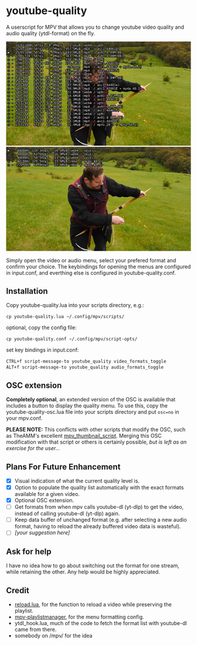# youtube-quality
A userscript for MPV that allows you to change youtube video quality and audio quality (ytdl-format) on the fly.

![screenshot](quality-menu-video.png)
![screenshot](quality-menu-audio.png)

Simply open the video or audio menu, select your prefered format and confirm your choice. The keybindings for opening the menus are configured in input.conf, and everthing else is configured in youtube-quality.conf.

## Installation
Copy youtube-quality.lua into your scripts directory, e.g.:

    cp youtube-quality.lua ~/.config/mpv/scripts/
optional, copy the config file:

    cp youtube-quality.conf ~/.config/mpv/script-opts/
set key bindings in input.conf:

    CTRL+f script-message-to youtube_quality video_formats_toggle
    ALT+f script-message-to youtube_quality audio_formats_toggle

## OSC extension
**Completely optional**, an extended version of the OSC is available that includes a button to display the quality menu.  To use this, copy the youtube-quality-osc.lua file into your scripts directory and put `osc=no` in your mpv.conf.

**PLEASE NOTE:** This conflicts with other scripts that modify the OSC, such as TheAMM's excellent [mpv_thumbnail_script](https://github.com/TheAMM/mpv_thumbnail_script).  Merging this OSC modification with that script or others is certainly possible, *but is left as an exercise for the user...*

## Plans For Future Enhancement
- [x] Visual indication of what the current quality level is.
- [x] Option to populate the quality list automatically with the exact formats available for a given video.
- [x] Optional OSC extension.
- [ ] Get formats from when mpv calls youtube-dl (yt-dlp) to get the video, instead of calling youtube-dl (yt-dlp) again.
- [ ] Keep data buffer of unchanged format (e.g. after selecting a new audio format, having to reload the already buffered video data is wasteful).
- [ ] *\[your suggestion here\]*

## Ask for help
I have no idea how to go about switching out the format for one stream, while retaining the other.
Any help would be highly appreciated.


## Credit
- [reload.lua](https://github.com/4e6/mpv-reload/), for the function to reload a video while preserving the playlist.
- [mpv-playlistmanager](https://github.com/jonniek/mpv-playlistmanager), for the menu formatting config.
- ytdl_hook.lua, much of the  code to fetch the format list with youtube-dl came from there.
- somebody on /mpv/ for the idea
